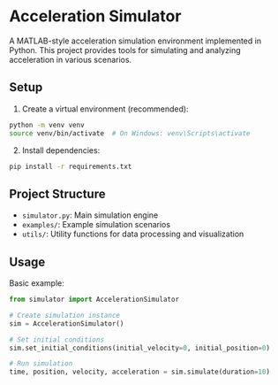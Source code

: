 # Acceleration Simulator

A MATLAB-style acceleration simulation environment implemented in Python. This project provides tools for simulating and analyzing acceleration in various scenarios.

## Setup

1. Create a virtual environment (recommended):
```bash
python -m venv venv
source venv/bin/activate  # On Windows: venv\Scripts\activate
```

2. Install dependencies:
```bash
pip install -r requirements.txt
```

## Project Structure

- `simulator.py`: Main simulation engine
- `examples/`: Example simulation scenarios
- `utils/`: Utility functions for data processing and visualization

## Usage

Basic example:
```python
from simulator import AccelerationSimulator

# Create simulation instance
sim = AccelerationSimulator()

# Set initial conditions
sim.set_initial_conditions(initial_velocity=0, initial_position=0)

# Run simulation
time, position, velocity, acceleration = sim.simulate(duration=10)
```
